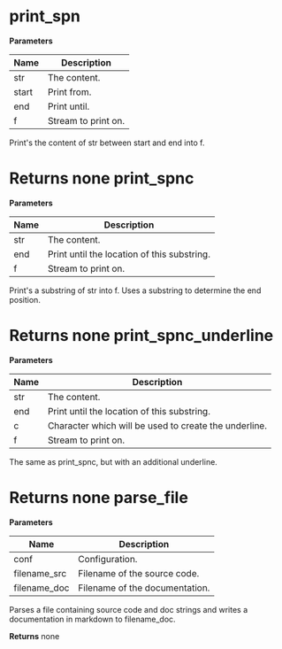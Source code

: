 print_spn
=========

**Parameters**

**Name** | **Description**
-------- | ---------------
str | The content.
start | Print from.
end | Print until.
f | Stream to print on.
Print's the content of str between start and end into f.

**Returns**
none
print_spnc
==========

**Parameters**

**Name** | **Description**
-------- | ---------------
str | The content.
end | Print until the location of this substring.
f | Stream to print on.
Print's a substring of str into f.
Uses a substring to determine the end position.

**Returns**
none
print_spnc_underline
====================

**Parameters**

**Name** | **Description**
-------- | ---------------
str | The content.
end | Print until the location of this substring.
c | Character which will be used to create the underline.
f | Stream to print on.
The same as print_spnc, but with an additional underline.

**Returns**
none
parse_file
==========

**Parameters**

**Name** | **Description**
-------- | ---------------
conf | Configuration.
filename_src | Filename of the source code.
filename_doc | Filename of the documentation.
Parses a file containing source code and doc strings
and writes a documentation in markdown to filename_doc.

**Returns**
none
